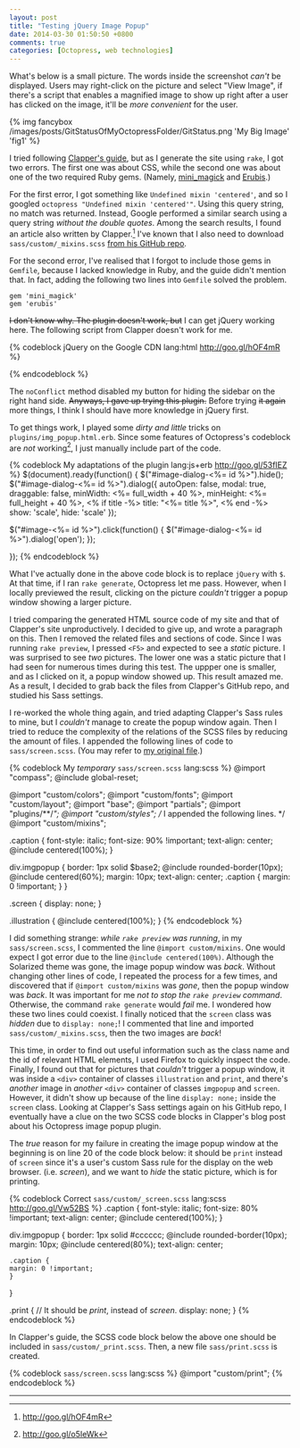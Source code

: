 ```yaml
---
layout: post
title: "Testing jQuery Image Popup"
date: 2014-03-30 01:50:50 +0800
comments: true
categories: [Octopress, web technologies]
---
```


What's below is a small picture.  The words inside the screenshot
*can't* be displayed.  Users may right-click on the picture and select
"View Image", if there's a script that enables a magnified image to
show up right after a user has clicked on the image, it'll be *more
convenient* for the user.

{% img fancybox /images/posts/GitStatusOfMyOctopressFolder/GitStatus.png 'My Big Image' 'fig1' %}

I tried following [Clapper's guide][official_guide], but as I generate
the site using `rake`, I got two errors. The first one was about CSS,
while the second one was about one of the two required Ruby gems.
(Namely, [mini_magick][mini_magick] and [Erubis][Erubis].)

<!-- more -->

For the first error, I got something like `Undefined mixin
'centered'`, and so I googled `octopress "Undefined mixin
'centered'"`.  Using this query string, no match was returned.
Instead, Google performed a similar search using a query string
*without the double quotes*.  Among the search results, I found an
article also written by Clapper.[^toc]  I've known that I also need to
download `sass/custom/_mixins.scss`
[from his GitHub repo][mixins_src].

For the second error, I've realised that I forgot to include those
gems in `Gemfile`, because I lacked knowledge in Ruby, and the guide
didn't mention that.  In fact, adding the following two lines into
`Gemfile` solved the problem.

    gem 'mini_magick'
    gem 'erubis'

<del>I don't know why.  The plugin doesn't work, but</del> I can get
jQuery working here.  The following script from Clapper doesn't work
for me.

{% codeblock jQuery on the Google CDN lang:html http://goo.gl/hOF4mR %}
<script type="text/javascript">
  // Revert jQuery's '$' alias, to avoid clashes with ender.js. NOTE:
  // Use
  // jQuery(...), instead of $(...) from here on.
  jQuery.noConflict();
</script>
{% endcodeblock %}

The `noConflict` method disabled my button for hiding the sidebar on
the right hand side.  <del>Anyways, I gave up trying this
plugin.</del>  Before trying <del>it again</del> more things, I think
I should have more knowledge in jQuery first.

To get things work, I played some *dirty and little* tricks on
`plugins/img_popup.html.erb`.  Since some features of Octopress's
codeblock are *not* working[^no_start_num], I just manually include
part of the code.

{% codeblock My adaptations of the plugin lang:js+erb http://goo.gl/53fIEZ %}
$(document).ready(function() {
  $("#image-dialog-<%= id %>").hide();
  $("#image-dialog-<%= id %>").dialog({
    autoOpen:  false,
    modal:     true,
    draggable: false,
    minWidth:  <%= full_width + 40 %>,
    minHeight: <%= full_height + 40 %>,
    <% if title -%>
    title:     "<%= title %>",
    <% end -%>
    show:      'scale',
    hide:      'scale'
  });

  $("#image-<%= id %>").click(function() {
    $("#image-dialog-<%= id %>").dialog('open');
  });

});
{% endcodeblock %}

What I've actually done in the above code block is to replace `jQuery`
with `$`.  At that time, if I ran `rake generate`, Octopress let me
pass.  However, when I locally previewed the result, clicking on the
picture *couldn't* trigger a popup window showing a larger picture.

I tried comparing the generated HTML source code of my site and that
of Clapper's site unproductively.  I decided to give up, and wrote a
paragraph on this.  Then I removed the related files and sections of
code.  Since I was running `rake preview`, I pressed `<F5>` and
expected to see a *static* picture.  I was surprised to see *two*
pictures.  The lower one was a static picture that I had seen for
numerous times during this test.  The uppper one is smaller, and as I
clicked on it, a popup window showed up.  This result amazed me.  As a
result, I decided to grab back the files from Clapper's GitHub repo,
and studied his Sass settings.

I re-worked the whole thing again, and tried adapting Clapper's Sass
rules to mine, but I *couldn't* manage to create the popup window
again.  Then I tried to reduce the complexity of the relations of the
SCSS files by reducing the amount of files.  I appended the following
lines of code to `sass/screen.scss`. (You may refer to
[my original file][orig_screen_scss].)

{% codeblock My *temporary* `sass/screen.scss` lang:scss %}
@import "compass";
@include global-reset;

@import "custom/colors";
@import "custom/fonts";
@import "custom/layout";
@import "base";
@import "partials";
@import "plugins/**/*";
@import "custom/styles";
/* I appended the following lines. */
@import "custom/mixins";

.caption {
    font-style: italic;
    font-size: 90% !important;
    text-align: center;
    @include centered(100%);
}

div.imgpopup {
    border: 1px solid $base2;
    @include rounded-border(10px);
    @include centered(60%);
    margin: 10px;
    text-align: center;
    .caption {
	margin: 0 !important;
    }
}

.screen {
    display: none;
}

.illustration {
        @include centered(100%);
}
{% endcodeblock %}

I did something strange: *while `rake preview` was running*, in my
`sass/screen.scss`, I commented the line `@import custom/mixins`.  One
would expect I got error due to the line `@include centered(100%)`.
Although the Solarized theme was gone, the image popup window was
*back*.  Without changing other lines of code, I repeated the process
for a few times, and discovered that if `@import custom/mixins` was
*gone*, then the popup window was *back*.  It was important for me
*not to stop the `rake preview` command*. Otherwise, the command `rake
generate` would *fail* me.  I wondered how these two lines could
coexist.  I finally noticed that the `screen` class was *hidden* due
to `display: none;`!  I commented that line and imported
`sass/custom/_mixins.scss`, then the two images are *back*!

This time, in order to find out useful information such as the class
name and the id of relevant HTML elements, I used Firefox to quickly
inspect the code.  Finally, I found out that for pictures that
*couldn't* trigger a popup window, it was inside a `<div>` container
of classes `illustration` and `print`, and there's *another* image in
*another* `<div>` container of classes `imgpopup` and `screen`.
However, it didn't show up because of the line `display: none;` inside
the `screen` class.  Looking at Clapper's Sass settings again on his
GitHub repo, I eventually have a clue on the two SCSS code blocks in
Clapper's blog post about his Octopress image popup plugin.

The *true* reason for my failure in creating the image popup window at
the beginning is on line 20 of the code block below: it should be
`print` instead of `screen` since it's a user's custom Sass rule for
the display on the web browser. (i.e. *screen*), and we want to *hide*
the static picture, which is for printing.

{% codeblock Correct `sass/custom/_screen.scss` lang:scss http://goo.gl/Vw52BS %}
.caption {
    font-style: italic;
    font-size: 80% !important;
    text-align: center;
    @include centered(100%);
}

div.imgpopup {
    border: 1px solid #cccccc;
    @include rounded-border(10px);
    margin: 10px;
    @include centered(80%);
    text-align: center;

    .caption {
	margin: 0 !important;
    }
}

.print { // It should be *print*, instead of *screen*.
    display: none;
}
{% endcodeblock %}

In Clapper's guide, the SCSS code block below the above one should be
included in `sass/custom/_print.scss`.  Then, a new file
`sass/print.scss` is created.

{% codeblock `sass/screen.scss` lang:scss %}
@import "custom/print";
{% endcodeblock %}

----

[^toc]: <http://goo.gl/hOF4mR>
[^no_start_num]: <http://goo.gl/o5IeWk>

[official_guide]: http://goo.gl/5qCaj
[mixins_src]: http://goo.gl/qvYPRI
[mini_magick]: http://goo.gl/qeN28
[Erubis]: http://goo.gl/0oZy6
[jquery_noconflict]: http://goo.gl/hOF4mR
[orig_screen_scss]: http://goo.gl/BNqlL7

<!-- vim:set tw=70:wrap: -->
